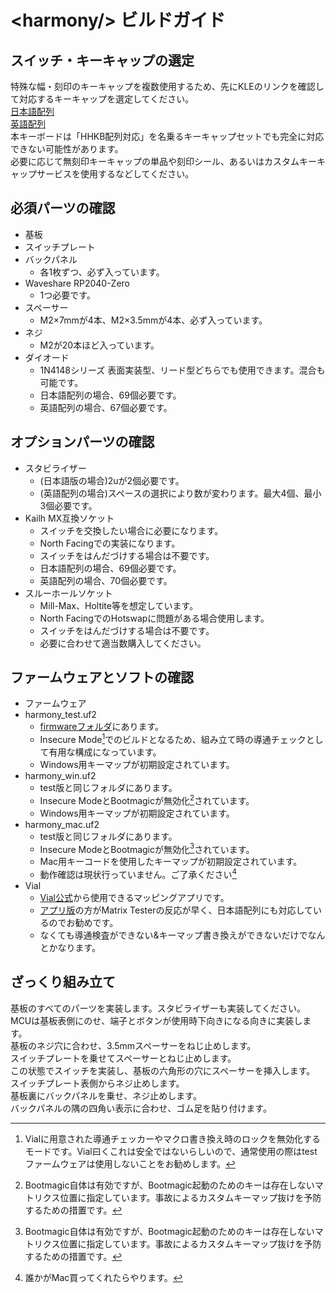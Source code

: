 # \<harmony/> ビルドガイド

## スイッチ・キーキャップの選定
特殊な幅・刻印のキーキャップを複数使用するため、先にKLEのリンクを確認して対応するキーキャップを選定してください。  
[日本語配列](https://www.keyboard-layout-editor.com/##@@=%0AEsc&_a:0%3B&=!%0A1%0A%0A%0AF1&=%22%0A2%0A%0A%0AF2&=%23%0A3%0A%0A%0AF3&=$%0A4%0A%0A%0AF4&=%25%0A5%0A%0A%0AF5&=%2F&%0A6%0A%0A%0AF6&='%0A7%0A%0A%0AF7&=(%0A8%0A%0A%0AF8&=)%0A9%0A%0A%0AF9&=%0A0%0A%0A%0AF10&=%2F=%0A-%0A%0A%0AF11&=~%0A%5E%0A%0A%0AF12&=%7C%0A%C2%A5%0A%0A%0AIns&=%0ABS%0A%0A%0ADel%3B&@_w:1.5%3B&=%0ATab%0A%0A%0ACaps&=%0AQ%0A%0A%0AMute&=%0AW%0A%0A%0AEject&_a:4%3B&=%0AE&=%0AR&=%0AT&=%0AY&=%0AU&_a:0%3B&=%0AI%0A%0A%0APSc%0ASRq&=%0AO%0A%0A%0AScrLk&=%0AP%0A%0A%0APus%0ABrk&=%60%0A%2F@%0A%0A%0A%E2%86%91&_a:4%3B&=%7B%0A%5B&_x:0.25&w:1.25&h:2&w2:1.5&h2:1&x2:-0.25%3B&=%0AEnter%3B&@_w:1.75%3B&=%0ACtrl&_a:0%3B&=%0AA%0A%0A%0AVol%20Dn&=%0AS%0A%0A%0AVol%20Up&_a:4%3B&=%0AD&=%0AF%0A%0A%0A%0A%0A%0A%0A%0A%0A%2F_&=%0AG&=%0AH&=%0AJ%0A%0A%0A%0A%0A%0A%0A%0A%0A%2F_&_a:0%3B&=%0AK%0A%0A%0AHome&=%0AL%0A%0A%0APgUp&=%0A%2F%3B+%0A%0A%0A%E2%86%90&=*%0A%2F:%0A%0A%0A%E2%86%92&_a:4%3B&=%7B%0A%5D%3B&@_w:2.25%3B&=%0AShift&=%0AZ&=%0AX&=%0AC&=%0AV&=%0AB&=%0AN&=%0AM&_a:0%3B&=%3C%0A,%0A%0A%0AEnd&=%3E%0A.%0A%0A%0APgDn&=%3F%0A%2F%2F%0A%0A%0A%E2%86%93&_a:4%3B&=%2F_%0A%5C&_w:1.75%3B&=%0AShift%3B&@_x:1%3B&=%0AFn&=%0AAlt&_a:0%3B&=%0A%E5%8D%8A%2F%2F%E5%85%A8%0A%0A%0AGUI&_a:4&w:1.25%3B&=%0A%E7%84%A1%E5%A4%89%E6%8F%9B&_w:1.25%3B&=%0ASpace&_w:1.25%3B&=%0ASpace&_w:1.25%3B&=%0A%E5%A4%89%E6%8F%9B&_a:0%3B&=%0A%E3%82%AB%E3%81%B2%E3%83%AD%0A%0A%0AGUI&_a:4%3B&=%0AAlt&=%0AFn&_x:1&a:0%3B&=%0A%E2%86%91%0A%0A%0APgUp%3B&@_x:12%3B&=%0A%E2%86%90%0A%0A%0AHome&=%0A%E2%86%93%0A%0A%0APgDn&=%0A%E2%86%92%0A%0A%0AEnd)  
[英語配列](https://www.keyboard-layout-editor.com/##@@=Esc&=!%0A1&=%2F@%0A2&=%23%0A3&=$%0A4&=%25%0A5&=%5E%0A6&=%2F&%0A7&=*%0A8&=(%0A9&=)%0A0&=%2F_%0A-&=+%0A%2F=&=%7C%0A%5C&=~%0A%60%3B&@_w:1.5%3B&=Tab&=Q&=W&=E&=R&=T&=Y&=U&=I&=O&=P&=%7B%0A%5B&=%7D%0A%5D&_w:1.5%3B&=Delete%3B&@_w:1.75%3B&=Ctrl&=A&=S&=D&=F&=G&=H&=J&=K&=L&=%2F:%0A%2F%3B&=%22%0A'&_w:2.25%3B&=Enter%3B&@_w:2.25%3B&=Shift&=Z&=X&=C&=V&=B&=N&=M&=%3C%0A,&=%3E%0A.&=%3F%0A%2F%2F&_w:1.75%3B&=Shift&=Fn%3B&@_x:1%3B&=Fn&=Alt&_a:6%3B&=%E2%97%87&_a:7&w:6%3B&=&_a:6%3B&=%E2%97%87&_a:4%3B&=Alt&_x:1.2599999999999998&a:7&w:0.875&h:0.75%3B&=%E2%86%91%3B&@_y:-0.25&x:12.39&w:0.875&h:0.75%3B&=%E2%86%90&_x:-0.005000000000000782&w:0.875&h:0.75%3B&=%E2%86%93&_x:-0.004999999999999005&w:0.875&h:0.75%3B&=%E2%86%92%3B&@_y:-0.5&x:4&w:3%3B&=&_w:3%3B&=%3B&@_y:0.25&x:4&w:2.25%3B&=&=&_w:2.75%3B&=)  
本キーボードは「HHKB配列対応」を名乗るキーキャップセットでも完全に対応できない可能性があります。  
必要に応じて無刻印キーキャップの単品や刻印シール、あるいはカスタムキーキャップサービスを使用するなどしてください。  

## 必須パーツの確認
- 基板
- スイッチプレート
- バックパネル
  - 各1枚ずつ、必ず入っています。
- Waveshare RP2040-Zero
  - 1つ必要です。
- スペーサー
  - M2×7mmが4本、M2×3.5mmが4本、必ず入っています。
- ネジ
  - M2が20本ほど入っています。
- ダイオード
  - 1N4148シリーズ 表面実装型、リード型どちらでも使用できます。混合も可能です。
  - 日本語配列の場合、69個必要です。
  - 英語配列の場合、67個必要です。
## オプションパーツの確認
- スタビライザー
  - (日本語版の場合)2uが2個必要です。
  - (英語配列の場合)スペースの選択により数が変わります。最大4個、最小3個必要です。
- Kailh MX互換ソケット
  - スイッチを交換したい場合に必要になります。
  - North Facingでの実装になります。
  - スイッチをはんだづけする場合は不要です。
  - 日本語配列の場合、69個必要です。
  - 英語配列の場合、70個必要です。
- スルーホールソケット 
  - Mill-Max、Holtite等を想定しています。
  - North FacingでのHotswapに問題がある場合使用します。
  - スイッチをはんだづけする場合は不要です。
  - 必要に合わせて適当数購入してください。
## ファームウェアとソフトの確認
- ファームウェア
- harmony_test.uf2
  - [firmwareフォルダ](/firmware)にあります。
  - Insecure Mode[^1]でのビルドとなるため、組み立て時の導通チェックとして有用な構成になっています。
  - Windows用キーマップが初期設定されています。
- harmony_win.uf2
  - test版と同じフォルダにあります。
  - Insecure ModeとBootmagicが無効化[^2]されています。
  - Windows用キーマップが初期設定されています。
- harmony_mac.uf2
  - test版と同じフォルダにあります。
  - Insecure ModeとBootmagicが無効化[^2]されています。
  - Mac用キーコードを使用したキーマップが初期設定されています。
  - 動作確認は現状行っていません。ご了承ください[^3]
- Vial
  - [Vial公式](https://vial.rocks/)から使用できるマッピングアプリです。
  - [アプリ版](https://get.vial.today/)の方がMatrix Testerの反応が早く、日本語配列にも対応しているのでお勧めです。
  - なくても導通検査ができない&キーマップ書き換えができないだけでなんとかなります。

[^1]:Vialに用意された導通チェッカーやマクロ書き換え時のロックを無効化するモードです。Vial曰くこれは安全ではないらしいので、通常使用の際はtestファームウェアは使用しないことをお勧めします。
[^2]:Bootmagic自体は有効ですが、Bootmagic起動のためのキーは存在しないマトリクス位置に指定しています。事故によるカスタムキーマップ抜けを予防するための措置です。
[^3]:誰かがMac買ってくれたらやります。

## ざっくり組み立て
基板のすべてのパーツを実装します。スタビライザーも実装してください。  
MCUは基板表側にのせ、端子とボタンが使用時下向きになる向きに実装します。  
基板のネジ穴に合わせ、3.5mmスペーサーをねじ止めします。  
スイッチプレートを乗せてスペーサーとねじ止めします。  
この状態でスイッチを実装し、基板の六角形の穴にスペーサーを挿入します。  
スイッチプレート表側からネジ止めします。  
基板裏にバックパネルを乗せ、ネジ止めします。  
バックパネルの隅の四角い表示に合わせ、ゴム足を貼り付けます。

